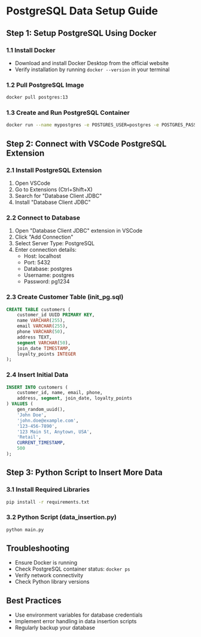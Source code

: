 # PostgreSQL Data Setup Guide
## Step 1: Setup PostgreSQL Using Docker

### 1.1 Install Docker
- Download and install Docker Desktop from the official website
- Verify installation by running `docker --version` in your terminal

### 1.2 Pull PostgreSQL Image
```bash
docker pull postgres:13
```

### 1.3 Create and Run PostgreSQL Container
```bash
docker run --name mypostgres -e POSTGRES_USER=postgres -e POSTGRES_PASSWORD=pg1234 -e POSTGRES_DB=postgres -p 5432:5432 -d postgres:13
```

## Step 2: Connect with VSCode PostgreSQL Extension

### 2.1 Install PostgreSQL Extension
1. Open VSCode
2. Go to Extensions (Ctrl+Shift+X)
3. Search for "Database Client JDBC"
4. Install "Database Client JDBC"

### 2.2 Connect to Database
1. Open "Database Client JDBC" extension in VSCode
2. Click "Add Connection"
3. Select Server Type: PostgreSQL
4. Enter connection details:
   - Host: localhost
   - Port: 5432
   - Database: postgres
   - Username: postgres
   - Password: pg1234

### 2.3 Create Customer Table (init_pg.sql)
```sql
CREATE TABLE customers (
    customer_id UUID PRIMARY KEY,
    name VARCHAR(255),
    email VARCHAR(255),
    phone VARCHAR(50),
    address TEXT,
    segment VARCHAR(50),
    join_date TIMESTAMP,
    loyalty_points INTEGER
);
```

### 2.4 Insert Initial Data
```sql
INSERT INTO customers (
    customer_id, name, email, phone, 
    address, segment, join_date, loyalty_points
) VALUES (
    gen_random_uuid(), 
    'John Doe', 
    'john.doe@example.com', 
    '123-456-7890',
    '123 Main St, Anytown, USA',
    'Retail',
    CURRENT_TIMESTAMP,
    500
);
```

## Step 3: Python Script to Insert More Data

### 3.1 Install Required Libraries
```bash
pip install -r requirements.txt
```

### 3.2 Python Script (data_insertion.py)
```python
python main.py
```

## Troubleshooting
- Ensure Docker is running
- Check PostgreSQL container status: `docker ps`
- Verify network connectivity
- Check Python library versions

## Best Practices
- Use environment variables for database credentials
- Implement error handling in data insertion scripts
- Regularly backup your database